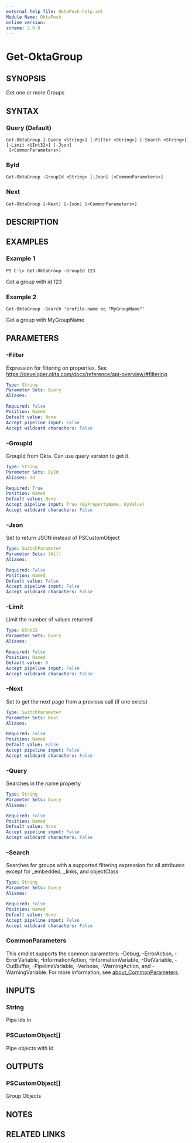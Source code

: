 ```yaml
---
external help file: OktaPosh-help.xml
Module Name: OktaPosh
online version:
schema: 2.0.0
---
```


# Get-OktaGroup

## SYNOPSIS
Get one or more Groups

## SYNTAX

### Query (Default)
```
Get-OktaGroup [-Query <String>] [-Filter <String>] [-Search <String>] [-Limit <UInt32>] [-Json]
 [<CommonParameters>]
```

### ById
```
Get-OktaGroup -GroupId <String> [-Json] [<CommonParameters>]
```

### Next
```
Get-OktaGroup [-Next] [-Json] [<CommonParameters>]
```

## DESCRIPTION

## EXAMPLES

### Example 1
```
PS C:\> Get-OktaGroup -GroupId 123
```

Get a group with id 123

### Example 2
```
Get-OktaGroup -Search 'profile.name eq "MyGroupName"'
```

Get a group with MyGroupName

## PARAMETERS

### -Filter
Expression for filtering on properties.  See https://developer.okta.com/docs/reference/api-overview/#filtering

```yaml
Type: String
Parameter Sets: Query
Aliases:

Required: False
Position: Named
Default value: None
Accept pipeline input: False
Accept wildcard characters: False
```

### -GroupId
GroupId from Okta.
Can use query version to get it.

```yaml
Type: String
Parameter Sets: ById
Aliases: Id

Required: True
Position: Named
Default value: None
Accept pipeline input: True (ByPropertyName, ByValue)
Accept wildcard characters: False
```

### -Json
Set to return JSON instead of PSCustomObject

```yaml
Type: SwitchParameter
Parameter Sets: (All)
Aliases:

Required: False
Position: Named
Default value: False
Accept pipeline input: False
Accept wildcard characters: False
```

### -Limit
Limit the number of values returned

```yaml
Type: UInt32
Parameter Sets: Query
Aliases:

Required: False
Position: Named
Default value: 0
Accept pipeline input: False
Accept wildcard characters: False
```

### -Next
Set to get the next page from a previous call (if one exists)

```yaml
Type: SwitchParameter
Parameter Sets: Next
Aliases:

Required: False
Position: Named
Default value: False
Accept pipeline input: False
Accept wildcard characters: False
```

### -Query
Searches in the name property

```yaml
Type: String
Parameter Sets: Query
Aliases:

Required: False
Position: Named
Default value: None
Accept pipeline input: False
Accept wildcard characters: False
```

### -Search
Searches for groups with a supported filtering expression for all attributes except for _embedded, _links, and objectClass

```yaml
Type: String
Parameter Sets: Query
Aliases:

Required: False
Position: Named
Default value: None
Accept pipeline input: False
Accept wildcard characters: False
```

### CommonParameters
This cmdlet supports the common parameters: -Debug, -ErrorAction, -ErrorVariable, -InformationAction, -InformationVariable, -OutVariable, -OutBuffer, -PipelineVariable, -Verbose, -WarningAction, and -WarningVariable. For more information, see [about_CommonParameters](http://go.microsoft.com/fwlink/?LinkID=113216).

## INPUTS

### String
Pipe Ids in

### PSCustomObject[]
Pipe objects with Id

## OUTPUTS

### PSCustomObject[]
Group Objects

## NOTES

## RELATED LINKS
